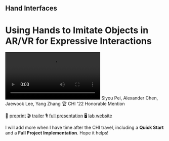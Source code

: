 ## Hand Interfaces
# Using Hands to Imitate Objects in AR/VR for Expressive Interactions 
![A user imitates a joystick with a thumb-up pose and manipulates the joystick by grabbing the thumb with another hand](https://www.sypei.com/research/HandInterfaces/thumbnail.webm)
Siyou Pei, Alexander Chen, Jaewook Lee, Yang Zhang :trophy: CHI '22 Honorable Mention

📘 [preprint](https://www.sypei.com/research/HandInterfaces/chi22_HandInterfaces_SiyouPei.pdf)
🎬 [trailer](https://www.youtube.com/watch?v=ATg3M4QsfEQ)
🎙️ [full presentation](https://www.youtube.com/watch?v=ATg3M4QsfEQ)
:desktop_computer: [lab website](https://hilab.dev/)

I will add more when I have time after the CHI travel, including a **Quick Start** and a **Full Project Implementation**. Hope it helps!

